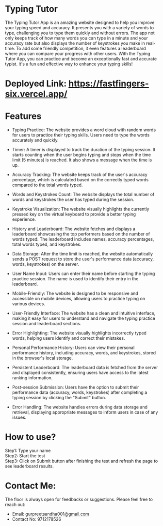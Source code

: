 # Typing Tutor
The Typing Tutor App is an amazing website designed to help you improve your typing speed and accuracy. It presents you with a variety of words to type, challenging you to type them quickly and without errors. The app not only keeps track of how many words you can type in a minute and your accuracy rate but also displays the number of keystrokes you make in real-time. To add some friendly competition, it even features a leaderboard where you can compare your progress with other users. With the Typing Tutor App, you can practice and become an exceptionally fast and accurate typist. It's a fun and effective way to enhance your typing skills!

# Deployed Link: https://fastfingers-six.vercel.app/
# Features 
* Typing Practice: The website provides a word cloud with random words for users to practice their typing skills. Users need to type the words accurately and quickly.

* Timer: A timer is displayed to track the duration of the typing session. It starts counting when the user begins typing and stops when the time limit (5 minutes) is reached. It also shows a message when the time is up.

* Accuracy Tracking: The website keeps track of the user's accuracy percentage, which is calculated based on the correctly typed words compared to the total words typed.

* Words and Keystrokes Count: The website displays the total number of words and keystrokes the user has typed during the session.

* Keystroke Visualization: The website visually highlights the currently pressed key on the virtual keyboard to provide a better typing experience.

* History and Leaderboard: The website fetches and displays a leaderboard showcasing the top performers based on the number of words typed. The leaderboard includes names, accuracy percentages, total words typed, and keystrokes.

* Data Storage: After the time limit is reached, the website automatically sends a POST request to store the user's performance data (accuracy, words, keystrokes) on the server.

* User Name Input: Users can enter their name before starting the typing practice session. The name is used to identify their entry in the leaderboard.

* Mobile-Friendly: The website is designed to be responsive and accessible on mobile devices, allowing users to practice typing on various devices.

* User-Friendly Interface: The website has a clean and intuitive interface, making it easy for users to understand and navigate the typing practice session and leaderboard sections.

* Error Highlighting: The website visually highlights incorrectly typed words, helping users identify and correct their mistakes.

* Personal Performance History: Users can view their personal performance history, including accuracy, words, and keystrokes, stored in the browser's local storage.

* Persistent Leaderboard: The leaderboard data is fetched from the server and displayed consistently, ensuring users have access to the latest ranking information.

* Post-session Submission: Users have the option to submit their performance data (accuracy, words, keystrokes) after completing a typing session by clicking the "Submit" button.

* Error Handling: The website handles errors during data storage and retrieval, displaying appropriate messages to inform users in case of any issues.

# How to use?
Step1: Type your name <br>
Step2: Start the test <br>
Step3: Click on Submit button after finishing the test and refresh the page to see leaderboard results.<br>
# Contact Me:
The floor is always open for feedbacks or suggestions. Please feel free to reach out:
* Email: gurpreetsandha001@gmail.com  
* Contact No: 9712178526
